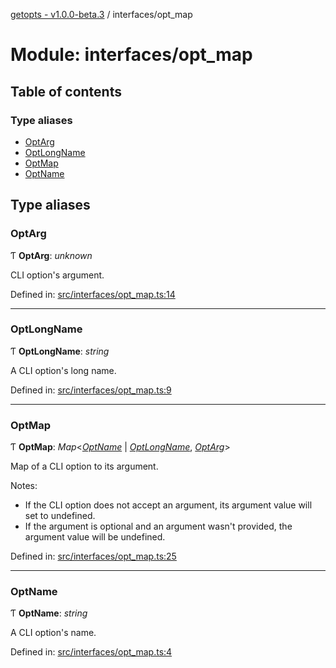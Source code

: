 [getopts - v1.0.0-beta.3](../README.md) / interfaces/opt_map

# Module: interfaces/opt_map

## Table of contents

### Type aliases

- [OptArg](interfaces_opt_map.md#optarg)
- [OptLongName](interfaces_opt_map.md#optlongname)
- [OptMap](interfaces_opt_map.md#optmap)
- [OptName](interfaces_opt_map.md#optname)

## Type aliases

### OptArg

Ƭ **OptArg**: _unknown_

CLI option's argument.

Defined in: [src/interfaces/opt_map.ts:14](https://github.com/prasadrajandran/node-getopts/blob/11bb392/src/interfaces/opt_map.ts#L14)

---

### OptLongName

Ƭ **OptLongName**: _string_

A CLI option's long name.

Defined in: [src/interfaces/opt_map.ts:9](https://github.com/prasadrajandran/node-getopts/blob/11bb392/src/interfaces/opt_map.ts#L9)

---

### OptMap

Ƭ **OptMap**: _Map_<[_OptName_](interfaces_opt_map.md#optname) \| [_OptLongName_](interfaces_opt_map.md#optlongname), [_OptArg_](interfaces_opt_map.md#optarg)\>

Map of a CLI option to its argument.

Notes:

- If the CLI option does not accept an argument, its argument value will set
  to undefined.
- If the argument is optional and an argument wasn't provided, the argument
  value will be undefined.

Defined in: [src/interfaces/opt_map.ts:25](https://github.com/prasadrajandran/node-getopts/blob/11bb392/src/interfaces/opt_map.ts#L25)

---

### OptName

Ƭ **OptName**: _string_

A CLI option's name.

Defined in: [src/interfaces/opt_map.ts:4](https://github.com/prasadrajandran/node-getopts/blob/11bb392/src/interfaces/opt_map.ts#L4)
